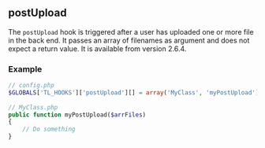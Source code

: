 postUpload
----------

The ```postUpload``` hook is triggered after a user has uploaded one or more file in the back end. It passes an array of filenames as argument and does not expect a return value. It is available from version 2.6.4.


### Example ###

```php
// config.php
$GLOBALS['TL_HOOKS']['postUpload'][] = array('MyClass', 'myPostUpload');
 
// MyClass.php
public function myPostUpload($arrFiles)
{
    // Do something
}
``` 

